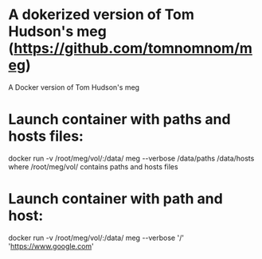 # A dokerized version of Tom Hudson's meg (https://github.com/tomnomnom/meg)
A Docker version of Tom Hudson's meg

# Launch container with paths and hosts files:
 docker run -v /root/meg/vol/:/data/ meg --verbose /data/paths /data/hosts
where /root/meg/vol/ contains paths and hosts files
 
 # Launch container with path and host: 
 docker run -v /root/meg/vol/:/data/ meg --verbose '/' 'https://www.google.com'
